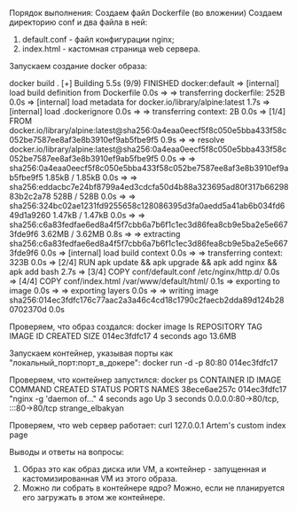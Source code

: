 Порядок выполнения:
Создаем файл Dockerfile (во вложении)
Создаем директорию conf и два файла в ней:
1. default.conf - файл конфигурации nginx;
2. index.html - кастомная страница web сервера.



Запускаем создание docker образа:

 docker build .
[+] Building 5.5s (9/9) FINISHED                                                                                                                                                                    docker:default
 => [internal] load build definition from Dockerfile                                                                                                                                                          0.0s
 => => transferring dockerfile: 252B                                                                                                                                                                          0.0s
 => [internal] load metadata for docker.io/library/alpine:latest                                                                                                                                              1.7s
 => [internal] load .dockerignore                                                                                                                                                                             0.0s
 => => transferring context: 2B                                                                                                                                                                               0.0s
 => [1/4] FROM docker.io/library/alpine:latest@sha256:0a4eaa0eecf5f8c050e5bba433f58c052be7587ee8af3e8b3910ef9ab5fbe9f5                                                                                        0.9s
 => => resolve docker.io/library/alpine:latest@sha256:0a4eaa0eecf5f8c050e5bba433f58c052be7587ee8af3e8b3910ef9ab5fbe9f5                                                                                        0.0s
 => => sha256:0a4eaa0eecf5f8c050e5bba433f58c052be7587ee8af3e8b3910ef9ab5fbe9f5 1.85kB / 1.85kB                                                                                                                0.0s
 => => sha256:eddacbc7e24bf8799a4ed3cdcfa50d4b88a323695ad80f317b6629883b2c2a78 528B / 528B                                                                                                                    0.0s
 => => sha256:324bc02ae1231fd9255658c128086395d3fa0aedd5a41ab6b034fd649d1a9260 1.47kB / 1.47kB                                                                                                                0.0s
 => => sha256:c6a83fedfae6ed8a4f5f7cbb6a7b6f1c1ec3d86fea8cb9e5ba2e5e6673fde9f6 3.62MB / 3.62MB                                                                                                                0.8s
 => => extracting sha256:c6a83fedfae6ed8a4f5f7cbb6a7b6f1c1ec3d86fea8cb9e5ba2e5e6673fde9f6                                                                                                                     0.0s
 => [internal] load build context                                                                                                                                                                             0.0s
 => => transferring context: 323B                                                                                                                                                                             0.0s
 => [2/4] RUN apk update && apk upgrade && apk add nginx && apk add bash                                                                                                                                      2.7s
 => [3/4] COPY conf/default.conf /etc/nginx/http.d/                                                                                                                                                           0.0s
 => [4/4] COPY conf/index.html /var/www/default/html/                                                                                                                                                         0.1s
 => exporting to image                                                                                                                                                                                        0.0s 
 => => exporting layers                                                                                                                                                                                       0.0s 
 => => writing image sha256:014ec3fdfc176c77aac2a3a46c4cd18c1790c2faecb2dda89d124b280702370d                                                                                                                  0.0s 


Проверяем, что образ создался:
 docker image ls
REPOSITORY   TAG       IMAGE ID       CREATED         SIZE
<none>       <none>    014ec3fdfc17   4 seconds ago   13.6MB

Запускаем контейнер, указывая порты как "локальный_порт:порт_в_докере":
 docker run -d -p 80:80 014ec3fdfc17

Проверяем, что контейнер запустился:
 docker ps
CONTAINER ID   IMAGE          COMMAND                  CREATED         STATUS         PORTS                               NAMES
38ece6ae257c   014ec3fdfc17   "nginx -g 'daemon of…"   4 seconds ago   Up 3 seconds   0.0.0.0:80->80/tcp, :::80->80/tcp   strange_elbakyan

Проверяем, что web сервер работает:
 curl 127.0.0.1
Artem's custom index page


Выводы и ответы на вопросы:

1. Образ это как образ диска или VM, а контейнер - запущенная и кастомизированная VM из этого образа. 
2. Можно ли собрать в контейнере ядро? Можно, если не планируется его загружать в этом же контейнере.


